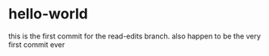 # hello-world

this is the first commit for the read-edits branch. also happen to be the very first commit ever
